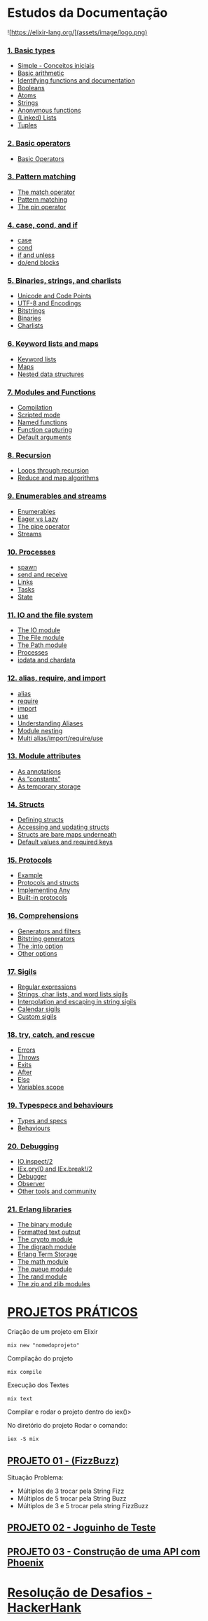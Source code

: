 # Estudos da Documentação 
![https://elixir-lang.org/](assets/image/logo.png)

### [1. Basic types](https://github.com/Robson-Maestro/ESTUDOS-DA-DOCUMENTACAO-DO-ELIXIR/tree/master/01_Basic_Type) 
* [Simple - Conceitos iniciais](https://github.com/Robson-Maestro/ESTUDOS-DA-DOCUMENTACAO-DO-ELIXIR/blob/master/01_Basic_Type/00_simple.exs)
* [Basic arithmetic](https://github.com/Robson-Maestro/ESTUDOS-DA-DOCUMENTACAO-DO-ELIXIR/blob/master/01_Basic_Type/01_Basic_arithmetic.exs)
* [Identifying functions and documentation](https://github.com/Robson-Maestro/ESTUDOS-DA-DOCUMENTACAO-DO-ELIXIR/blob/master/01_Basic_Type/02_Identifying_functions_and_documentation.exs)
* [Booleans](https://github.com/Robson-Maestro/ESTUDOS-DA-DOCUMENTACAO-DO-ELIXIR/blob/master/01_Basic_Type/03_boleanos.exs)
* [Atoms](https://github.com/Robson-Maestro/ESTUDOS-DA-DOCUMENTACAO-DO-ELIXIR/blob/master/01_Basic_Type/04_Atoms.exs)
* [Strings](https://github.com/Robson-Maestro/ESTUDOS-DA-DOCUMENTACAO-DO-ELIXIR/blob/master/01_Basic_Type/05_Strings.exs)
* [Anonymous functions](https://github.com/Robson-Maestro/ESTUDOS-DA-DOCUMENTACAO-DO-ELIXIR/blob/master/01_Basic_Type/06_Anonymous_Functions.exs)
* [(Linked) Lists](https://github.com/Robson-Maestro/ESTUDOS-DA-DOCUMENTACAO-DO-ELIXIR/blob/master/01_Basic_Type/07_Lists.exs)
* [Tuples](https://github.com/Robson-Maestro/ESTUDOS-DA-DOCUMENTACAO-DO-ELIXIR/blob/master/01_Basic_Type/07_Lists.exs)

### [2. Basic operators](https://github.com/Robson-Maestro/ESTUDOS-DA-DOCUMENTACAO-DO-ELIXIR/tree/master/02_Basic_Operators)
* [Basic Operators](https://github.com/Robson-Maestro/ESTUDOS-DA-DOCUMENTACAO-DO-ELIXIR/blob/master/02_Basic_Operators/Basic_Operators.exs)

### [3. Pattern matching](https://github.com/Robson-Maestro/ESTUDOS-DA-DOCUMENTACAO-DO-ELIXIR/tree/master/03_Pattern_Matching)
* [The match operator](https://github.com/Robson-Maestro/ESTUDOS-DA-DOCUMENTACAO-DO-ELIXIR/tree/master/03_Pattern_Matching/01_The_Match_Operator.exs)
* [Pattern matching](https://github.com/Robson-Maestro/ESTUDOS-DA-DOCUMENTACAO-DO-ELIXIR/tree/master/03_Pattern_Matching/02_Pattern_Matching.exs)
* [The pin operator](https://github.com/Robson-Maestro/ESTUDOS-DA-DOCUMENTACAO-DO-ELIXIR/tree/master/03_Pattern_Matching/03_The_Pin_Operator.exs)

### [4. case, cond, and if](https://github.com/Robson-Maestro/ESTUDOS-DA-DOCUMENTACAO-DO-ELIXIR/tree/master/04_case_cond_if)
* [case](https://github.com/Robson-Maestro/ESTUDOS-DA-DOCUMENTACAO-DO-ELIXIR/tree/master/04_case_cond_if/01_case.exs)
* [cond](https://github.com/Robson-Maestro/ESTUDOS-DA-DOCUMENTACAO-DO-ELIXIR/tree/master/04_case_cond_if/02_cond.exs)
* [if and unless](https://github.com/Robson-Maestro/ESTUDOS-DA-DOCUMENTACAO-DO-ELIXIR/tree/master/04_case_cond_if/03_if_and_unless.exs)
* [do/end blocks](https://github.com/Robson-Maestro/ESTUDOS-DA-DOCUMENTACAO-DO-ELIXIR/tree/master/04_case_cond_if/04_do_end_blocks.exs)

### [5. Binaries, strings, and charlists](https://github.com/Robson-Maestro/ESTUDOS-DA-DOCUMENTACAO-DO-ELIXIR/tree/master/05_Binaries_Strings_Charlists)
* [Unicode and Code Points](https://github.com/Robson-Maestro/ESTUDOS-DA-DOCUMENTACAO-DO-ELIXIR/tree/master/05_Binaries_Strings_Charlists/01_Unicode_and_Code_Points.exs)
* [UTF-8 and Encodings](https://github.com/Robson-Maestro/ESTUDOS-DA-DOCUMENTACAO-DO-ELIXIR/tree/master/05_Binaries_Strings_Charlists/02_UTF-8_and_Encodings.exs)
* [Bitstrings](https://github.com/Robson-Maestro/ESTUDOS-DA-DOCUMENTACAO-DO-ELIXIR/tree/master/05_Binaries_Strings_Charlists/03_Bitstrings.exs)
* [Binaries](https://github.com/Robson-Maestro/ESTUDOS-DA-DOCUMENTACAO-DO-ELIXIR/tree/master/05_Binaries_Strings_Charlists/04_Binaries.exs)
* [Charlists](https://github.com/Robson-Maestro/ESTUDOS-DA-DOCUMENTACAO-DO-ELIXIR/tree/master/05_Binaries_Strings_Charlists/05_Charlists.exs)

### [6. Keyword lists and maps](https://github.com/Robson-Maestro/ESTUDOS-DA-DOCUMENTACAO-DO-ELIXIR/tree/master/06_Keyword_Lists_Maps)
* [Keyword lists](https://github.com/Robson-Maestro/ESTUDOS-DA-DOCUMENTACAO-DO-ELIXIR/tree/master/06_Keyword_Lists_Maps/01_Keyword_Lists.exs)
* [Maps](https://github.com/Robson-Maestro/ESTUDOS-DA-DOCUMENTACAO-DO-ELIXIR/tree/master/06_Keyword_Lists_Maps/02_Maps.exs)
* [Nested data structures](https://github.com/Robson-Maestro/ESTUDOS-DA-DOCUMENTACAO-DO-ELIXIR/tree/master/06_Keyword_Lists_Maps/)

### [7. Modules and Functions](https://github.com/Robson-Maestro/ESTUDOS-DA-DOCUMENTACAO-DO-ELIXIR/tree/master/07_Modules_Functions)
* [Compilation]()
* [Scripted mode]()
* [Named functions]()
* [Function capturing]()
* [Default arguments]()

### [8. Recursion](https://github.com/Robson-Maestro/ESTUDOS-DA-DOCUMENTACAO-DO-ELIXIR/tree/master/)
* [Loops through recursion]()
* [Reduce and map algorithms]()

### [9. Enumerables and streams](https://github.com/Robson-Maestro/ESTUDOS-DA-DOCUMENTACAO-DO-ELIXIR/tree/master/)
* [Enumerables]()
* [Eager vs Lazy]()
* [The pipe operator]()
* [Streams]()

### [10. Processes](https://github.com/Robson-Maestro/ESTUDOS-DA-DOCUMENTACAO-DO-ELIXIR/tree/master/)
* [spawn]()
* [send and receive]()
* [Links]()
* [Tasks]()
* [State]()

### [11. IO and the file system](https://github.com/Robson-Maestro/ESTUDOS-DA-DOCUMENTACAO-DO-ELIXIR/tree/master/)
* [The IO module]()
* [The File module]()
* [The Path module]()
* [Processes]()
* [iodata and chardata]()

### [12. alias, require, and import](https://github.com/Robson-Maestro/ESTUDOS-DA-DOCUMENTACAO-DO-ELIXIR/tree/master/)
* [alias]()
* [require]()
* [import]()
* [use]()
* [Understanding Aliases]()
* [Module nesting]()
* [Multi alias/import/require/use]()

### [13. Module attributes](https://github.com/Robson-Maestro/ESTUDOS-DA-DOCUMENTACAO-DO-ELIXIR/tree/master/)
* [As annotations]()
* [As “constants”]()
* [As temporary storage]()

### [14. Structs](https://github.com/Robson-Maestro/ESTUDOS-DA-DOCUMENTACAO-DO-ELIXIR/tree/master/)
* [Defining structs]()
* [Accessing and updating structs]()
* [Structs are bare maps underneath]()
* [Default values and required keys]()

### [15. Protocols](https://github.com/Robson-Maestro/ESTUDOS-DA-DOCUMENTACAO-DO-ELIXIR/tree/master/)
* [Example]()
* [Protocols and structs]()
* [Implementing Any]()
* [Built-in protocols]()

### [16. Comprehensions](https://github.com/Robson-Maestro/ESTUDOS-DA-DOCUMENTACAO-DO-ELIXIR/tree/master/)
* [Generators and filters]()
* [Bitstring generators]()
* [The :into option]()
* [Other options]()

### [17. Sigils](https://github.com/Robson-Maestro/ESTUDOS-DA-DOCUMENTACAO-DO-ELIXIR/tree/master/)
* [Regular expressions]()
* [Strings, char lists, and word lists sigils]()
* [Interpolation and escaping in string sigils]()
* [Calendar sigils]()
* [Custom sigils]()

### [18. try, catch, and rescue](https://github.com/Robson-Maestro/ESTUDOS-DA-DOCUMENTACAO-DO-ELIXIR/tree/master/)
* [Errors]()
* [Throws]()
* [Exits]()
* [After]()
* [Else]()
* [Variables scope]()

### [19. Typespecs and behaviours](https://github.com/Robson-Maestro/ESTUDOS-DA-DOCUMENTACAO-DO-ELIXIR/tree/master/)
* [Types and specs]()
* [Behaviours]()

### [20. Debugging](https://github.com/Robson-Maestro/ESTUDOS-DA-DOCUMENTACAO-DO-ELIXIR/tree/master/)
* [IO.inspect/2]()
* [IEx.pry/0 and IEx.break!/2]()
* [Debugger]()
* [Observer]()
* [Other tools and community]()

### [21. Erlang libraries](https://github.com/Robson-Maestro/ESTUDOS-DA-DOCUMENTACAO-DO-ELIXIR/tree/master/)
* [The binary module]()
* [Formatted text output]()
* [The crypto module]()
* [The digraph module]()
* [Erlang Term Storage]()
* [The math module]()
* [The queue module]()
* [The rand module]()
* [The zip and zlib modules]()

# [PROJETOS PRÁTICOS](https://github.com/Robson-Maestro/ESTUDOS-DA-DOCUMENTACAO-DO-ELIXIR/tree/master/PROJETOS_PRATICOS)
Criação de um projeto em Elixir
```
mix new "nomedoprojeto"
```
Compilação do projeto
```
mix compile
```
Execução dos Textes
```
mix text
```
Compilar e rodar o projeto dentro do iex()>

No diretório do projeto Rodar o comando:
```
iex -S mix
```
## [PROJETO 01 - (FizzBuzz)](https://github.com/Robson-Maestro/ESTUDOS-DA-DOCUMENTACAO-DO-ELIXIR/tree/master/PROJETOS_PRATICOS/fizzbuzz)
Situação Problema:
* Múltiplos de 3 trocar pela String Fizz
* Múltiplos de 5 trocar pela String Buzz
* Múltiplos de 3 e 5 trocar pela string FizzBuzz

## [PROJETO 02 - Joguinho de Teste](https://github.com/Robson-Maestro/ESTUDOS-DA-DOCUMENTACAO-DO-ELIXIR/tree/master/PROJETOS_PRATICOS/game_teste)

## [PROJETO 03 - Construção de uma API com Phoenix](https://github.com/Robson-Maestro/ESTUDOS-DA-DOCUMENTACAO-DO-ELIXIR/tree/master/PROJETOS_PRATICOS/phoenix_api)

# [Resolução de Desafios - HackerHank](https://github.com/Robson-Maestro/ESTUDOS-DA-DOCUMENTACAO-DO-ELIXIR/tree/master/HackerHank)